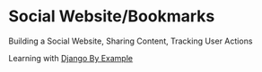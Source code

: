 # Social Website/Bookmarks
Building a Social Website, Sharing Content, Tracking User Actions


Learning with [Django By Example](https://www.packtpub.com/web-development/django-example)
